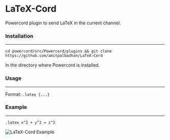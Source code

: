 # LaTeX-Cord
Powercord plugin to send LaTeX in the current channel.

### Installation
___
`cd powercord/src/Powercord/plugins && git clone https://github.com/amitpalbadhan/LaTeX-Cord`

In the directory where Powercord is installed.

### Usage
___
Format:
`.latex {...}`

### Example
___
`.latex x^2 + y^2 = z^2`

![LaTeX-Cord Example](https://images-ext-2.discordapp.net/external/HhDSiKYZp2sMg8LBru9Azxf2OBMQ6plRt5sQ90g-QFc/%3Fcht%3Dtx%26chl%3Dx%255E2%2520%252B%2520y%255E2%2520%253D%2520z%255E2/http/chart.apis.google.com/chart)
